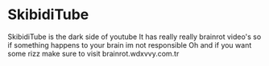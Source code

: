 # SkibidiTube

SkibidiTube is the dark side of youtube 
It has really really brainrot video's so if something happens to your brain im not responsible
Oh and if you want some rizz make sure to visit brainrot.wdxvvy.com.tr
